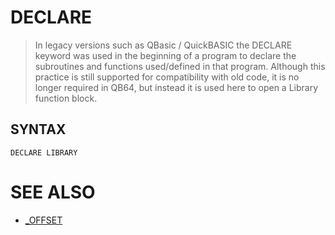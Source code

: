 # DECLARE
> In legacy versions such as QBasic / QuickBASIC the DECLARE keyword was used in the beginning of a program to declare the subroutines and functions used/defined in that program. Although this practice is still supported for compatibility with old code, it is no longer required in QB64, but instead it is used here to open a Library function block.

## SYNTAX
`DECLARE LIBRARY`

# SEE ALSO
* [_OFFSET](_OFFSET.md)

